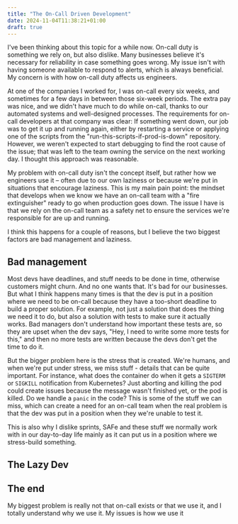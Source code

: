 ```yaml
---
title: "The On-Call Driven Development"
date: 2024-11-04T11:38:21+01:00
draft: true
---
```

I've been thinking about this topic for a while now. On-call duty is something we rely on, but also dislike. Many businesses believe it's necessary for reliability in case something goes wrong. My issue isn't with having someone available to respond to alerts, which is always beneficial. My concern is with how on-call duty affects us engineers.

At one of the companies I worked for, I was on-call every six weeks, and sometimes for a few days in between those six-week periods. The extra pay was nice, and we didn't have much to do while on-call, thanks to our automated systems and well-designed processes. The requirements for on-call developers at that company was clear:
If something went down, our job was to get it up and running again, either by restarting a service or applying one of the scripts from the "run-this-scripts-if-prod-is-down" repository. However, we weren't expected to start debugging to find the root cause of the issue; that was left to the team owning the service on the next working day. I thought this approach was reasonable.

My problem with on-call duty isn't the concept itself, but rather how we engineers use it – often due to our own laziness or because we're put in situations that encourage laziness. This is my main pain point: the mindset that develops when we know we have an on-call team with a "fire extinguisher" ready to go when production goes down. The issue I have is that we rely on the on-call team as a safety net to ensure the services we're responsible for are up and running.

I think this happens for a couple of reasons, but I believe the two biggest factors are bad management and laziness.

## Bad management

Most devs have deadlines, and stuff needs to be done in time, otherwise customers might churn. And no one wants that. It's bad for our businesses. But what I think happens many times is that the dev is put in a position where we need to be on-call because they have a too-short deadline to build a proper solution. For example, not just a solution that does the thing we need it to do, but also a solution with tests to make sure it actually works. Bad managers don't understand how important these tests are, so they are upset when the dev says, "Hey, I need to write some more tests for this," and then no more tests are written because the devs don't get the time to do it.

But the bigger problem here is the stress that is created. We're humans, and when we're put under stress, we miss stuff - details that can be quite important. For instance, what does the container do when it gets a `SIGTERM` or `SIGKILL` notification from Kubernetes? Just aborting and killing the pod could create issues because the message wasn't finished yet, or the pod is killed. Do we handle a `panic` in the code? This is some of the stuff we can miss, which can create a need for an on-call team when the real problem is that the dev was put in a position when they we're unable to test it.

This is also why I dislike sprints, SAFe and these stuff we normally work with in our day-to-day life mainly as it can put us in a position where we stress-build something.

## The Lazy Dev


## The end
My biggest problem is really not that on-call exists or that we use it, and I totally understand why we use it. My issues is how we use it
